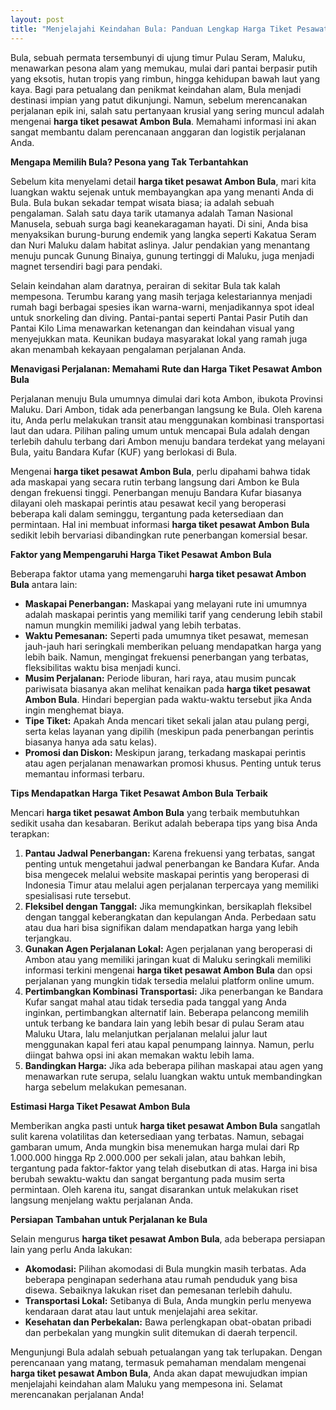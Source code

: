 ```yaml
---
layout: post
title: "Menjelajahi Keindahan Bula: Panduan Lengkap Harga Tiket Pesawat Ambon Bula"
---
```


Bula, sebuah permata tersembunyi di ujung timur Pulau Seram, Maluku, menawarkan pesona alam yang memukau, mulai dari pantai berpasir putih yang eksotis, hutan tropis yang rimbun, hingga kehidupan bawah laut yang kaya. Bagi para petualang dan penikmat keindahan alam, Bula menjadi destinasi impian yang patut dikunjungi. Namun, sebelum merencanakan perjalanan epik ini, salah satu pertanyaan krusial yang sering muncul adalah mengenai **harga tiket pesawat Ambon Bula**. Memahami informasi ini akan sangat membantu dalam perencanaan anggaran dan logistik perjalanan Anda.

**Mengapa Memilih Bula? Pesona yang Tak Terbantahkan**

Sebelum kita menyelami detail **harga tiket pesawat Ambon Bula**, mari kita luangkan waktu sejenak untuk membayangkan apa yang menanti Anda di Bula. Bula bukan sekadar tempat wisata biasa; ia adalah sebuah pengalaman. Salah satu daya tarik utamanya adalah Taman Nasional Manusela, sebuah surga bagi keanekaragaman hayati. Di sini, Anda bisa menyaksikan burung-burung endemik yang langka seperti Kakatua Seram dan Nuri Maluku dalam habitat aslinya. Jalur pendakian yang menantang menuju puncak Gunung Binaiya, gunung tertinggi di Maluku, juga menjadi magnet tersendiri bagi para pendaki.

Selain keindahan alam daratnya, perairan di sekitar Bula tak kalah mempesona. Terumbu karang yang masih terjaga kelestariannya menjadi rumah bagi berbagai spesies ikan warna-warni, menjadikannya spot ideal untuk snorkeling dan diving. Pantai-pantai seperti Pantai Pasir Putih dan Pantai Kilo Lima menawarkan ketenangan dan keindahan visual yang menyejukkan mata. Keunikan budaya masyarakat lokal yang ramah juga akan menambah kekayaan pengalaman perjalanan Anda.

**Menavigasi Perjalanan: Memahami Rute dan **Harga Tiket Pesawat Ambon Bula****

Perjalanan menuju Bula umumnya dimulai dari kota Ambon, ibukota Provinsi Maluku. Dari Ambon, tidak ada penerbangan langsung ke Bula. Oleh karena itu, Anda perlu melakukan transit atau menggunakan kombinasi transportasi laut dan udara. Pilihan paling umum untuk mencapai Bula adalah dengan terlebih dahulu terbang dari Ambon menuju bandara terdekat yang melayani Bula, yaitu Bandara Kufar (KUF) yang berlokasi di Bula.

Mengenai **harga tiket pesawat Ambon Bula**, perlu dipahami bahwa tidak ada maskapai yang secara rutin terbang langsung dari Ambon ke Bula dengan frekuensi tinggi. Penerbangan menuju Bandara Kufar biasanya dilayani oleh maskapai perintis atau pesawat kecil yang beroperasi beberapa kali dalam seminggu, tergantung pada ketersediaan dan permintaan. Hal ini membuat informasi **harga tiket pesawat Ambon Bula** sedikit lebih bervariasi dibandingkan rute penerbangan komersial besar.

**Faktor yang Mempengaruhi **Harga Tiket Pesawat Ambon Bula****

Beberapa faktor utama yang memengaruhi **harga tiket pesawat Ambon Bula** antara lain:

*   **Maskapai Penerbangan:** Maskapai yang melayani rute ini umumnya adalah maskapai perintis yang memiliki tarif yang cenderung lebih stabil namun mungkin memiliki jadwal yang lebih terbatas.
*   **Waktu Pemesanan:** Seperti pada umumnya tiket pesawat, memesan jauh-jauh hari seringkali memberikan peluang mendapatkan harga yang lebih baik. Namun, mengingat frekuensi penerbangan yang terbatas, fleksibilitas waktu bisa menjadi kunci.
*   **Musim Perjalanan:** Periode liburan, hari raya, atau musim puncak pariwisata biasanya akan melihat kenaikan pada **harga tiket pesawat Ambon Bula**. Hindari bepergian pada waktu-waktu tersebut jika Anda ingin menghemat biaya.
*   **Tipe Tiket:** Apakah Anda mencari tiket sekali jalan atau pulang pergi, serta kelas layanan yang dipilih (meskipun pada penerbangan perintis biasanya hanya ada satu kelas).
*   **Promosi dan Diskon:** Meskipun jarang, terkadang maskapai perintis atau agen perjalanan menawarkan promosi khusus. Penting untuk terus memantau informasi terbaru.

**Tips Mendapatkan **Harga Tiket Pesawat Ambon Bula** Terbaik**

Mencari **harga tiket pesawat Ambon Bula** yang terbaik membutuhkan sedikit usaha dan kesabaran. Berikut adalah beberapa tips yang bisa Anda terapkan:

1.  **Pantau Jadwal Penerbangan:** Karena frekuensi yang terbatas, sangat penting untuk mengetahui jadwal penerbangan ke Bandara Kufar. Anda bisa mengecek melalui website maskapai perintis yang beroperasi di Indonesia Timur atau melalui agen perjalanan terpercaya yang memiliki spesialisasi rute tersebut.
2.  **Fleksibel dengan Tanggal:** Jika memungkinkan, bersikaplah fleksibel dengan tanggal keberangkatan dan kepulangan Anda. Perbedaan satu atau dua hari bisa signifikan dalam mendapatkan harga yang lebih terjangkau.
3.  **Gunakan Agen Perjalanan Lokal:** Agen perjalanan yang beroperasi di Ambon atau yang memiliki jaringan kuat di Maluku seringkali memiliki informasi terkini mengenai **harga tiket pesawat Ambon Bula** dan opsi perjalanan yang mungkin tidak tersedia melalui platform online umum.
4.  **Pertimbangkan Kombinasi Transportasi:** Jika penerbangan ke Bandara Kufar sangat mahal atau tidak tersedia pada tanggal yang Anda inginkan, pertimbangkan alternatif lain. Beberapa pelancong memilih untuk terbang ke bandara lain yang lebih besar di pulau Seram atau Maluku Utara, lalu melanjutkan perjalanan melalui jalur laut menggunakan kapal feri atau kapal penumpang lainnya. Namun, perlu diingat bahwa opsi ini akan memakan waktu lebih lama.
5.  **Bandingkan Harga:** Jika ada beberapa pilihan maskapai atau agen yang menawarkan rute serupa, selalu luangkan waktu untuk membandingkan harga sebelum melakukan pemesanan.

**Estimasi **Harga Tiket Pesawat Ambon Bula****

Memberikan angka pasti untuk **harga tiket pesawat Ambon Bula** sangatlah sulit karena volatilitas dan ketersediaan yang terbatas. Namun, sebagai gambaran umum, Anda mungkin bisa menemukan harga mulai dari Rp 1.000.000 hingga Rp 2.000.000 per sekali jalan, atau bahkan lebih, tergantung pada faktor-faktor yang telah disebutkan di atas. Harga ini bisa berubah sewaktu-waktu dan sangat bergantung pada musim serta permintaan. Oleh karena itu, sangat disarankan untuk melakukan riset langsung menjelang waktu perjalanan Anda.

**Persiapan Tambahan untuk Perjalanan ke Bula**

Selain mengurus **harga tiket pesawat Ambon Bula**, ada beberapa persiapan lain yang perlu Anda lakukan:

*   **Akomodasi:** Pilihan akomodasi di Bula mungkin masih terbatas. Ada beberapa penginapan sederhana atau rumah penduduk yang bisa disewa. Sebaiknya lakukan riset dan pemesanan terlebih dahulu.
*   **Transportasi Lokal:** Setibanya di Bula, Anda mungkin perlu menyewa kendaraan darat atau laut untuk menjelajahi area sekitar.
*   **Kesehatan dan Perbekalan:** Bawa perlengkapan obat-obatan pribadi dan perbekalan yang mungkin sulit ditemukan di daerah terpencil.

Mengunjungi Bula adalah sebuah petualangan yang tak terlupakan. Dengan perencanaan yang matang, termasuk pemahaman mendalam mengenai **harga tiket pesawat Ambon Bula**, Anda akan dapat mewujudkan impian menjelajahi keindahan alam Maluku yang mempesona ini. Selamat merencanakan perjalanan Anda!
